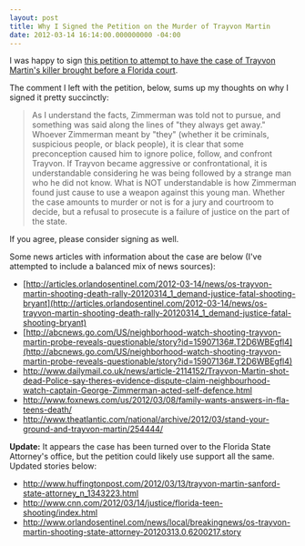 ```yaml
---
layout: post
title: Why I Signed the Petition on the Murder of Trayvon Martin
date: 2012-03-14 16:14:00.000000000 -04:00
---
```

I was happy to sign [this petition to attempt to have the case of Trayvon Martin's killer brought before a Florida court](http://www.change.org/petitions/prosecute-the-killer-of-17-year-old-trayvon-martin?utm_campaign=rjisaZqTpX&amp;utm_medium=email&amp;utm_source=action_alert).

The comment I left with the petition, below, sums up my thoughts on why I signed it pretty succinctly:

>As I understand the facts, Zimmerman was told not to pursue, and something was said along the lines of "they always get away." Whoever Zimmerman meant by "they" (whether it be criminals, suspicious people, or black people), it is clear that some preconception caused him to ignore police, follow, and confront Trayvon. If Trayvon became aggressive or confrontational, it is understandable considering he was being followed by a strange man who he did not know. What is NOT understandable is how Zimmerman found just cause to use a weapon against this young man. Whether the case amounts to murder or not is for a jury and courtroom to decide, but a refusal to prosecute is a failure of justice on the part of the state.

If you agree, please consider signing as well.

Some news articles with information about the case are below (I've attempted to include a balanced mix of news sources):

* [http://articles.orlandosentinel.com/2012-03-14/news/os-trayvon-martin-shooting-death-rally-20120314_1_demand-justice-fatal-shooting-bryant](http://articles.orlandosentinel.com/2012-03-14/news/os-trayvon-martin-shooting-death-rally-20120314_1_demand-justice-fatal-shooting-bryant)
* [http://abcnews.go.com/US/neighborhood-watch-shooting-trayvon-martin-probe-reveals-questionable/story?id=15907136#.T2D6WBEgfl4](http://abcnews.go.com/US/neighborhood-watch-shooting-trayvon-martin-probe-reveals-questionable/story?id=15907136#.T2D6WBEgfl4) 
* <a href="http://www.dailymail.co.uk/news/article-2114152/Trayvon-Martin-shot-dead-Police-say-theres-evidence-dispute-claim-neighbourhood-watch-captain-George-Zimmerman-acted-self-defence.html">http://www.dailymail.co.uk/news/article-2114152/Trayvon-Martin-shot-dead-Police-say-theres-evidence-dispute-claim-neighbourhood-watch-captain-George-Zimmerman-acted-self-defence.html</a>
* <a href="http://www.foxnews.com/us/2012/03/08/family-wants-answers-in-fla-teens-death/">http://www.foxnews.com/us/2012/03/08/family-wants-answers-in-fla-teens-death/</a> 
* <a href="http://www.theatlantic.com/national/archive/2012/03/stand-your-ground-and-trayvon-martin/254444/">http://www.theatlantic.com/national/archive/2012/03/stand-your-ground-and-trayvon-martin/254444/</a> 

**Update:** It appears the case has been turned over to the Florida State Attorney's office, but the petition could likely use support all the same. Updated stories below:

* <a href="http://www.huffingtonpost.com/2012/03/13/trayvon-martin-sanford-state-attorney_n_1343223.html">http://www.huffingtonpost.com/2012/03/13/trayvon-martin-sanford-state-attorney_n_1343223.html</a> 
* <a href="http://www.cnn.com/2012/03/14/justice/florida-teen-shooting/index.html">http://www.cnn.com/2012/03/14/justice/florida-teen-shooting/index.html</a> 
* <a href="http://www.orlandosentinel.com/news/local/breakingnews/os-trayvon-martin-shooting-state-attorney-20120313,0,6200217.story">http://www.orlandosentinel.com/news/local/breakingnews/os-trayvon-martin-shooting-state-attorney-20120313,0,6200217.story</a> 
